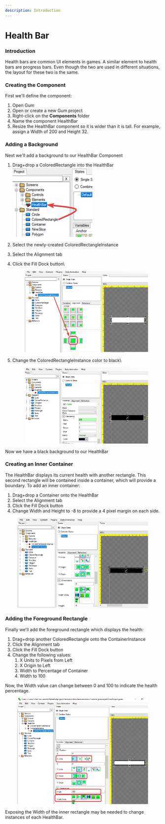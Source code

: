 ```yaml
---
description: Introduction
---
```


# Health Bar

### Introduction

Health bars are common UI elements in games. A similar element to health bars are progress bars. Even though the two are used in different situations, the layout for these two is the same.

### Creating the Component

First we'll define the component:

1. Open Gum
2. Open or create a new Gum project
3. Right-click on the **Components** folder
4. Name the component HealthBar
5. Resize the HealthBar component so it is wider than it is tall. For example, assign a Width of 200 and Height 32.



### Adding a Background

Next we'll add a background to our HealthBar Component

1. Drag+drop a ColoredRectangle into the HealthBar\
   ![](<../.gitbook/assets/image (5) (1).png>)
2. Select the newly-created ColoredRectangleInstance
3. Select the Alignment tab
4.  Click the Fill Dock button\


    <figure><img src="../.gitbook/assets/image (7).png" alt=""><figcaption></figcaption></figure>
5.  Change the ColoredRectangleInstance color to black\


    <figure><img src="../.gitbook/assets/image (11).png" alt=""><figcaption></figcaption></figure>

Now we have a black background to our HealthBar

### Creating an Inner Container

The HealthBar displays its current health with another rectangle. This second rectangle will be contained inside a container, which will provide a boundary. To add an inner container:

1. Drag+drop a Container onto the HealthBar
2. Select the Alignment tab
3. Click the Fill Dock button
4. Change Width and Height to -8 to provide a 4 pixel margin on each side.

<figure><img src="../.gitbook/assets/image (6) (2).png" alt=""><figcaption></figcaption></figure>

### Adding the Foreground Rectangle

Finally we'll add the foreground rectangle which displays the health:

1. Drag+drop another ColoredRectangle onto the ContainerInstance
2. Click the Alignment tab
3. Click the Fill Dock button
4. Change the following values:
   1. X Units to Pixels from Left
   2. X Origin to Left
   3. Width to Percentage of Container
   4. Width to 100

Now, the Width value can change between 0 and 100 to indicate the health percentage.

<figure><img src="../.gitbook/assets/image (8).png" alt=""><figcaption></figcaption></figure>

Exposing the Width of the inner rectangle may be needed to change instances of each HealthBar.

